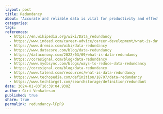 ```yaml
---
layout: post
title: Redundancy
about: "Accurate and reliable data is vital for productivity and effective decision-making in an organization. Data redundancy can protect and sustain reliable data or present significant drawbacks. Understanding the effective replication of data and ways to prevent wasteful data redundancy can help advance your career as a database administrator or manager."
categories:
tags:
references:
  - https://en.wikipedia.org/wiki/Data_redundancy
  - https://www.indeed.com/career-advice/career-development/what-is-data-redundancy
  - https://www.dremio.com/wiki/data-redundancy
  - https://www.datacore.com/blog/data-redundancy
  - https://dataconomy.com/2022/03/09/what-is-data-redundancy
  - https://coresignal.com/blog/data-redundancy
  - https://www.mydbsync.com/blogs/ways-to-reduce-data-redundancy
  - https://coresignal.com/blog/data-redundancy
  - https://www.talend.com/resources/what-is-data-redundancy
  - https://www.techopedia.com/definition/18707/data-redundancy
  - https://www.techtarget.com/searchstorage/definition/redundant
date: 2024-01-03T16:39:04.938Z
author: Giri Venkatesan
published: true
share: true
permalink: redundancy-lFpR9
---
```

